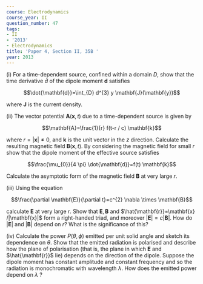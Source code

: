 ```yaml
---
course: Electrodynamics
course_year: II
question_number: 47
tags:
- II
- '2013'
- Electrodynamics
title: 'Paper 4, Section II, 35B '
year: 2013
---
```




(i) For a time-dependent source, confined within a domain $D$, show that the time derivative $\dot{d}$ of the dipole moment $\mathbf{d}$ satisfies

$$\dot{\mathbf{d}}=\int_{D} d^{3} y \mathbf{J}(\mathbf{y})$$

where $\mathbf{J}$ is the current density.

(ii) The vector potential $\mathbf{A}(\mathbf{x}, t)$ due to a time-dependent source is given by

$$\mathbf{A}=\frac{1}{r} f(t-r / c) \mathbf{k}$$

where $r=|\mathbf{x}| \neq 0$, and $\mathbf{k}$ is the unit vector in the $z$ direction. Calculate the resulting magnetic field $\mathbf{B}(\mathbf{x}, t)$. By considering the magnetic field for small $r$ show that the dipole moment of the effective source satisfies

$$\frac{\mu_{0}}{4 \pi} \dot{\mathbf{d}}=f(t) \mathbf{k}$$

Calculate the asymptotic form of the magnetic field $\mathbf{B}$ at very large $r$.

(iii) Using the equation

$$\frac{\partial \mathbf{E}}{\partial t}=c^{2} \nabla \times \mathbf{B}$$

calculate $\mathbf{E}$ at very large $r$. Show that $\mathbf{E}, \mathbf{B}$ and $\hat{\mathbf{r}}=\mathbf{x} /|\mathbf{x}|$ form a right-handed triad, and moreover $|\mathbf{E}|=c|\mathbf{B}|$. How do $|\mathbf{E}|$ and $|\mathbf{B}|$ depend on $r ?$ What is the significance of this?

(iv) Calculate the power $P(\theta, \phi)$ emitted per unit solid angle and sketch its dependence on $\theta$. Show that the emitted radiation is polarised and describe how the plane of polarisation (that is, the plane in which $\mathbf{E}$ and $\hat{\mathbf{r}}$ lie) depends on the direction of the dipole. Suppose the dipole moment has constant amplitude and constant frequency and so the radiation is monochromatic with wavelength $\lambda$. How does the emitted power depend on $\lambda$ ?